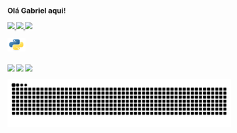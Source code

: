 ### Olá Gabriel aqui!

<div>
  <a href="https://github.com/DarkNois">
  <img height="180em" src="https://github-readme-stats.vercel.app/api?username=DarkNois&show_icons=true&theme=dracula&include_all_commits=true&count_private=true"/>
  <img height="180em" src="https://github-readme-stats.vercel.app/api/top-langs/?username=DarkNois&layout=compact&langs_count=10&theme=dracula"/>
  <img height="150em" src="https://github-readme-stats.vercel.app/api/wakatime?username=DarkNois&layout=compact"/>
</div>

<div style="display: inline_block"><br>
  <img align="center" alt="Python" height="30" width="40" src="https://raw.githubusercontent.com/devicons/devicon/master/icons/python/python-original.svg">
</div>

 
  ##
 
<div> 
  <a href="https://instagram.com/gabriel_rabelo3" target="_blank"><img src="https://img.shields.io/badge/-Instagram-%23E4405F?style=for-the-badge&logo=instagram&logoColor=white" target="_blank"></a>
  <a href = "mailto:gabrieldosreisrabelo@gmail.com"><img src="https://img.shields.io/badge/-Gmail-%23333?style=for-the-badge&logo=gmail&logoColor=white" target="_blank"></a>
  <a href="https://www.linkedin.com/in/gabrieldosreisrabelo" target="_blank"><img src="https://img.shields.io/badge/-LinkedIn-%230077B5?style=for-the-badge&logo=linkedin&logoColor=white" target="_blank"></a> 
 
  ![Snake animation](https://github.com/DarkNois/DarkNois/blob/output/github-contribution-grid-snake.svg)
 
</div>
